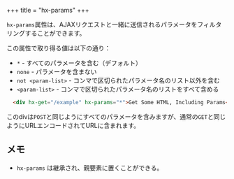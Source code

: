 +++
title = "hx-params"
+++

`hx-params`属性は、AJAXリクエストと一緒に送信されるパラメータをフィルタリングすることができます。  

この属性で取り得る値は以下の通り：

* `*` - すべてのパラメータを含む（デフォルト）
* `none` - パラメータを含まない
* `not <param-list>` - コンマで区切られたパラメータ名のリスト以外を含む
* `<param-list>` - コンマで区切られたパラメータ名のリストをすべて含める

```html
  <div hx-get="/example" hx-params="*">Get Some HTML, Including Params</div>
```

このdivは`POST`と同じようにすべてのパラメータを含みますが、通常の`GET`と同じようにURLエンコードされてURLに含まれます。

## メモ

* `hx-params` は継承され、親要素に置くことができる。
